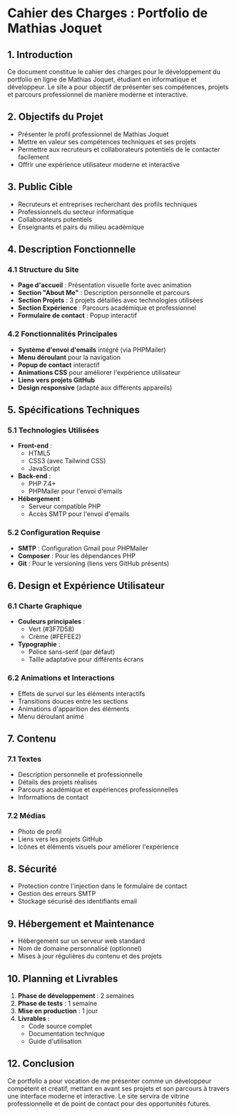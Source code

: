# Cahier des Charges : Portfolio de Mathias Joquet

## 1. Introduction
Ce document constitue le cahier des charges pour le développement du portfolio en ligne de Mathias Joquet, étudiant en informatique et développeur. Le site a pour objectif de présenter ses compétences, projets et parcours professionnel de manière moderne et interactive.

## 2. Objectifs du Projet
- Présenter le profil professionnel de Mathias Joquet
- Mettre en valeur ses compétences techniques et ses projets
- Permettre aux recruteurs et collaborateurs potentiels de le contacter facilement
- Offrir une expérience utilisateur moderne et interactive

## 3. Public Cible
- Recruteurs et entreprises recherchant des profils techniques
- Professionnels du secteur informatique
- Collaborateurs potentiels
- Enseignants et pairs du milieu académique

## 4. Description Fonctionnelle

### 4.1 Structure du Site
- **Page d'accueil** : Présentation visuelle forte avec animation
- **Section "About Me"** : Description personnelle et parcours
- **Section Projets** : 3 projets détaillés avec technologies utilisées
- **Section Expérience** : Parcours académique et professionnel
- **Formulaire de contact** : Popup interactif

### 4.2 Fonctionnalités Principales
- **Système d'envoi d'emails** intégré (via PHPMailer)
- **Menu déroulant** pour la navigation
- **Popup de contact** interactif
- **Animations CSS** pour améliorer l'expérience utilisateur
- **Liens vers projets GitHub**
- **Design responsive** (adapté aux différents appareils)

## 5. Spécifications Techniques

### 5.1 Technologies Utilisées
- **Front-end** :
  - HTML5
  - CSS3 (avec Tailwind CSS)
  - JavaScript
- **Back-end** :
  - PHP 7.4+
  - PHPMailer pour l'envoi d'emails
- **Hébergement** :
  - Serveur compatible PHP
  - Accès SMTP pour l'envoi d'emails

### 5.2 Configuration Requise
- **SMTP** : Configuration Gmail pour PHPMailer
- **Composer** : Pour les dépendances PHP
- **Git** : Pour le versioning (liens vers GitHub présents)

## 6. Design et Expérience Utilisateur

### 6.1 Charte Graphique
- **Couleurs principales** :
  - Vert (#3F7D58)
  - Crème (#FEFEE2)
- **Typographie** :
  - Police sans-serif (par défaut)
  - Taille adaptative pour différents écrans

### 6.2 Animations et Interactions
- Effets de survol sur les éléments interactifs
- Transitions douces entre les sections
- Animations d'apparition des éléments
- Menu déroulant animé

## 7. Contenu

### 7.1 Textes
- Description personnelle et professionnelle
- Détails des projets réalisés
- Parcours académique et expériences professionnelles
- Informations de contact

### 7.2 Médias
- Photo de profil
- Liens vers les projets GitHub
- Icônes et éléments visuels pour améliorer l'expérience

## 8. Sécurité
- Protection contre l'injection dans le formulaire de contact
- Gestion des erreurs SMTP
- Stockage sécurisé des identifiants email

## 9. Hébergement et Maintenance
- Hébergement sur un serveur web standard
- Nom de domaine personnalisé (optionnel)
- Mises à jour régulières du contenu et des projets

## 10. Planning et Livrables
1. **Phase de développement** : 2 semaines
2. **Phase de tests** : 1 semaine
3. **Mise en production** : 1 jour
4. **Livrables** :
   - Code source complet
   - Documentation technique
   - Guide d'utilisation

## 12. Conclusion
Ce portfolio a pour vocation de me présenter comme un développeur compétent et créatif, mettant en avant ses projets et son parcours à travers une interface moderne et interactive. Le site servira de vitrine professionnelle et de point de contact pour des opportunités futures.
